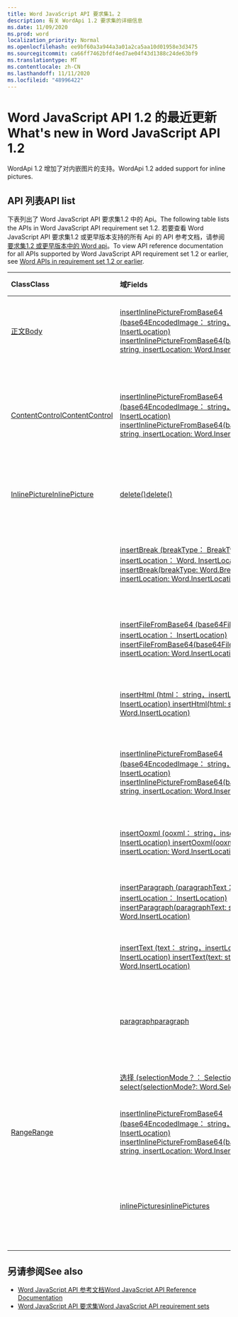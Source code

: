 ```yaml
---
title: Word JavaScript API 要求集1。2
description: 有关 WordApi 1.2 要求集的详细信息
ms.date: 11/09/2020
ms.prod: word
localization_priority: Normal
ms.openlocfilehash: ee9bf60a3a944a3a01a2ca5aa10d01958e3d3475
ms.sourcegitcommit: ca66ff7462bfdf4ed7ae04f43d1388c24de63bf9
ms.translationtype: MT
ms.contentlocale: zh-CN
ms.lasthandoff: 11/11/2020
ms.locfileid: "48996422"
---
```

# <a name="whats-new-in-word-javascript-api-12"></a><span data-ttu-id="911f0-103">Word JavaScript API 1.2 的最近更新</span><span class="sxs-lookup"><span data-stu-id="911f0-103">What's new in Word JavaScript API 1.2</span></span>

<span data-ttu-id="911f0-104">WordApi 1.2 增加了对内嵌图片的支持。</span><span class="sxs-lookup"><span data-stu-id="911f0-104">WordApi 1.2 added support for inline pictures.</span></span>

## <a name="api-list"></a><span data-ttu-id="911f0-105">API 列表</span><span class="sxs-lookup"><span data-stu-id="911f0-105">API list</span></span>

<span data-ttu-id="911f0-106">下表列出了 Word JavaScript API 要求集1.2 中的 Api。</span><span class="sxs-lookup"><span data-stu-id="911f0-106">The following table lists the APIs in Word JavaScript API requirement set 1.2.</span></span> <span data-ttu-id="911f0-107">若要查看 Word JavaScript API 要求集1.2 或更早版本支持的所有 Api 的 API 参考文档，请参阅 [要求集1.2 或更早版本中的 Word api](/javascript/api/word?view=word-js-1.2&preserve-view=true)。</span><span class="sxs-lookup"><span data-stu-id="911f0-107">To view API reference documentation for all APIs supported by Word JavaScript API requirement set 1.2 or earlier, see [Word APIs in requirement set 1.2 or earlier](/javascript/api/word?view=word-js-1.2&preserve-view=true).</span></span>

| <span data-ttu-id="911f0-108">Class</span><span class="sxs-lookup"><span data-stu-id="911f0-108">Class</span></span> | <span data-ttu-id="911f0-109">域</span><span class="sxs-lookup"><span data-stu-id="911f0-109">Fields</span></span> | <span data-ttu-id="911f0-110">说明</span><span class="sxs-lookup"><span data-stu-id="911f0-110">Description</span></span> |
|:---|:---|:---|
|[<span data-ttu-id="911f0-111">正文</span><span class="sxs-lookup"><span data-stu-id="911f0-111">Body</span></span>](/javascript/api/word/word.body)|[<span data-ttu-id="911f0-112">insertInlinePictureFromBase64 (base64EncodedImage： string，insertLocation： InsertLocation) </span><span class="sxs-lookup"><span data-stu-id="911f0-112">insertInlinePictureFromBase64(base64EncodedImage: string, insertLocation: Word.InsertLocation)</span></span>](/javascript/api/word/word.body#insertinlinepicturefrombase64-base64encodedimage--insertlocation-)|<span data-ttu-id="911f0-113">将图片插入到正文中的指定位置。</span><span class="sxs-lookup"><span data-stu-id="911f0-113">Inserts a picture into the body at the specified location.</span></span>|
|[<span data-ttu-id="911f0-114">ContentControl</span><span class="sxs-lookup"><span data-stu-id="911f0-114">ContentControl</span></span>](/javascript/api/word/word.contentcontrol)|[<span data-ttu-id="911f0-115">insertInlinePictureFromBase64 (base64EncodedImage： string，insertLocation： InsertLocation) </span><span class="sxs-lookup"><span data-stu-id="911f0-115">insertInlinePictureFromBase64(base64EncodedImage: string, insertLocation: Word.InsertLocation)</span></span>](/javascript/api/word/word.contentcontrol#insertinlinepicturefrombase64-base64encodedimage--insertlocation-)|<span data-ttu-id="911f0-116">将嵌入式图片插入到内容控件中的指定位置。</span><span class="sxs-lookup"><span data-stu-id="911f0-116">Inserts an inline picture into the content control at the specified location.</span></span>|
|[<span data-ttu-id="911f0-117">InlinePicture</span><span class="sxs-lookup"><span data-stu-id="911f0-117">InlinePicture</span></span>](/javascript/api/word/word.inlinepicture)|[<span data-ttu-id="911f0-118">delete()</span><span class="sxs-lookup"><span data-stu-id="911f0-118">delete()</span></span>](/javascript/api/word/word.inlinepicture#delete--)|<span data-ttu-id="911f0-119">从文档中删除嵌入式图片。</span><span class="sxs-lookup"><span data-stu-id="911f0-119">Deletes the inline picture from the document.</span></span>|
||[<span data-ttu-id="911f0-120">insertBreak (breakType： BreakType，insertLocation： Word. InsertLocation) </span><span class="sxs-lookup"><span data-stu-id="911f0-120">insertBreak(breakType: Word.BreakType, insertLocation: Word.InsertLocation)</span></span>](/javascript/api/word/word.inlinepicture#insertbreak-breaktype--insertlocation-)|<span data-ttu-id="911f0-121">在主文档的指定位置插入分隔符。</span><span class="sxs-lookup"><span data-stu-id="911f0-121">Inserts a break at the specified location in the main document.</span></span>|
||[<span data-ttu-id="911f0-122">insertFileFromBase64 (base64File： string，insertLocation： InsertLocation) </span><span class="sxs-lookup"><span data-stu-id="911f0-122">insertFileFromBase64(base64File: string, insertLocation: Word.InsertLocation)</span></span>](/javascript/api/word/word.inlinepicture#insertfilefrombase64-base64file--insertlocation-)|<span data-ttu-id="911f0-123">在指定位置插入 document。</span><span class="sxs-lookup"><span data-stu-id="911f0-123">Inserts a document at the specified location.</span></span>|
||[<span data-ttu-id="911f0-124">insertHtml (html： string，insertLocation： InsertLocation) </span><span class="sxs-lookup"><span data-stu-id="911f0-124">insertHtml(html: string, insertLocation: Word.InsertLocation)</span></span>](/javascript/api/word/word.inlinepicture#inserthtml-html--insertlocation-)|<span data-ttu-id="911f0-125">在指定位置插入 HTML。</span><span class="sxs-lookup"><span data-stu-id="911f0-125">Inserts HTML at the specified location.</span></span>|
||[<span data-ttu-id="911f0-126">insertInlinePictureFromBase64 (base64EncodedImage： string，insertLocation： InsertLocation) </span><span class="sxs-lookup"><span data-stu-id="911f0-126">insertInlinePictureFromBase64(base64EncodedImage: string, insertLocation: Word.InsertLocation)</span></span>](/javascript/api/word/word.inlinepicture#insertinlinepicturefrombase64-base64encodedimage--insertlocation-)|<span data-ttu-id="911f0-127">在指定位置插入 inlinePicture。</span><span class="sxs-lookup"><span data-stu-id="911f0-127">Inserts an inline picture at the specified location.</span></span>|
||[<span data-ttu-id="911f0-128">insertOoxml (ooxml： string，insertLocation： InsertLocation) </span><span class="sxs-lookup"><span data-stu-id="911f0-128">insertOoxml(ooxml: string, insertLocation: Word.InsertLocation)</span></span>](/javascript/api/word/word.inlinepicture#insertooxml-ooxml--insertlocation-)|<span data-ttu-id="911f0-129">在指定位置插入 OOXML。</span><span class="sxs-lookup"><span data-stu-id="911f0-129">Inserts OOXML at the specified location.</span></span>|
||[<span data-ttu-id="911f0-130">insertParagraph (paragraphText： string，insertLocation： InsertLocation) </span><span class="sxs-lookup"><span data-stu-id="911f0-130">insertParagraph(paragraphText: string, insertLocation: Word.InsertLocation)</span></span>](/javascript/api/word/word.inlinepicture#insertparagraph-paragraphtext--insertlocation-)|<span data-ttu-id="911f0-131">在指定位置插入段落。</span><span class="sxs-lookup"><span data-stu-id="911f0-131">Inserts a paragraph at the specified location.</span></span>|
||[<span data-ttu-id="911f0-132">insertText (text： string，insertLocation： InsertLocation) </span><span class="sxs-lookup"><span data-stu-id="911f0-132">insertText(text: string, insertLocation: Word.InsertLocation)</span></span>](/javascript/api/word/word.inlinepicture#inserttext-text--insertlocation-)|<span data-ttu-id="911f0-133">在指定位置插入文本。</span><span class="sxs-lookup"><span data-stu-id="911f0-133">Inserts text at the specified location.</span></span>|
||[<span data-ttu-id="911f0-134">paragraph</span><span class="sxs-lookup"><span data-stu-id="911f0-134">paragraph</span></span>](/javascript/api/word/word.inlinepicture#paragraph)|<span data-ttu-id="911f0-135">获取包含嵌入式图像的父段落。</span><span class="sxs-lookup"><span data-stu-id="911f0-135">Gets the parent paragraph that contains the inline image.</span></span>|
||[<span data-ttu-id="911f0-136">选择 (selectionMode？： SelectionMode) </span><span class="sxs-lookup"><span data-stu-id="911f0-136">select(selectionMode?: Word.SelectionMode)</span></span>](/javascript/api/word/word.inlinepicture#select-selectionmode-)|<span data-ttu-id="911f0-137">选择 inlinePicture。</span><span class="sxs-lookup"><span data-stu-id="911f0-137">Selects the inline picture.</span></span>|
|[<span data-ttu-id="911f0-138">Range</span><span class="sxs-lookup"><span data-stu-id="911f0-138">Range</span></span>](/javascript/api/word/word.range)|[<span data-ttu-id="911f0-139">insertInlinePictureFromBase64 (base64EncodedImage： string，insertLocation： InsertLocation) </span><span class="sxs-lookup"><span data-stu-id="911f0-139">insertInlinePictureFromBase64(base64EncodedImage: string, insertLocation: Word.InsertLocation)</span></span>](/javascript/api/word/word.range#insertinlinepicturefrombase64-base64encodedimage--insertlocation-)|<span data-ttu-id="911f0-140">在指定位置插入图片。</span><span class="sxs-lookup"><span data-stu-id="911f0-140">Inserts a picture at the specified location.</span></span>|
||[<span data-ttu-id="911f0-141">inlinePictures</span><span class="sxs-lookup"><span data-stu-id="911f0-141">inlinePictures</span></span>](/javascript/api/word/word.range#inlinepictures)|<span data-ttu-id="911f0-142">获取 range 中的一组 inlinePicture 对象。</span><span class="sxs-lookup"><span data-stu-id="911f0-142">Gets the collection of inline picture objects in the range.</span></span>|

## <a name="see-also"></a><span data-ttu-id="911f0-143">另请参阅</span><span class="sxs-lookup"><span data-stu-id="911f0-143">See also</span></span>

- [<span data-ttu-id="911f0-144">Word JavaScript API 参考文档</span><span class="sxs-lookup"><span data-stu-id="911f0-144">Word JavaScript API Reference Documentation</span></span>](/javascript/api/word)
- [<span data-ttu-id="911f0-145">Word JavaScript API 要求集</span><span class="sxs-lookup"><span data-stu-id="911f0-145">Word JavaScript API requirement sets</span></span>](word-api-requirement-sets.md)
